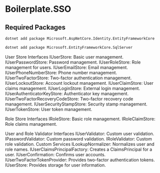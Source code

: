 # Boilerplate.SSO
## Required Packages
```bash
dotnet add package Microsoft.AspNetCore.Identity.EntityFrameworkCore

dotnet add package Microsoft.EntityFrameworkCore.SqlServer
```

User Store Interfaces
IUserStore<TUser>: Basic user management.
IUserPasswordStore<TUser>: Password management.
IUserRoleStore<TUser>: Role management for users.
IUserEmailStore<TUser>: Email management.
IUserPhoneNumberStore<TUser>: Phone number management.
IUserTwoFactorStore<TUser>: Two-factor authentication management.
IUserLockoutStore<TUser>: Account lockout management.
IUserClaimStore<TUser>: User claims management.
IUserLoginStore<TUser>: External login management.
IUserAuthenticatorKeyStore<TUser>: Authenticator key management.
IUserTwoFactorRecoveryCodeStore<TUser>: Two-factor recovery code management.
IUserSecurityStampStore<TUser>: Security stamp management.
IUserTokenStore<TUser>: User token management.

Role Store Interfaces
IRoleStore<TRole>: Basic role management.
IRoleClaimStore<TRole>: Role claims management.

User and Role Validator Interfaces
IUserValidator<TUser>: Custom user validation.
IPasswordValidator<TUser>: Custom password validation.
IRoleValidator<TRole>: Custom role validation.
Custom Services
ILookupNormalizer: Normalizes user and role names.
IUserClaimsPrincipalFactory<TUser>: Creates a ClaimsPrincipal for a user.
IUserConfirmation<TUser>: Confirms user accounts.
IUserTwoFactorTokenProvider<TUser>: Provides two-factor authentication tokens.
IUserStore<TUser>: Provides storage for user information.